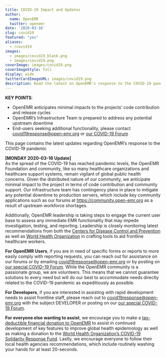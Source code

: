 ```yaml
---
title: COVID-19 Impact and Updates
author:
  name: OpenEMR
  twitter: openemr
date: '2020-03-16'
slug: covid19
featured: "yes"
aliases:
  - /covid19
images:
  - images/covid19_blank.png
  - images/covid19.png
coverImage: images/covid19.png
coverImageStyle: full
display: wide
twitterCardImageURL: images/covid19.png
description: Read the latest on OpenEMR's response to the COVID-19 pandemic.
---
```


**KEY POINTS**:    

* OpenEMR anticipates minimal impacts to the projects’ code contribution and release cycles
* OpenEMR’s Infrastructure Team is prepared to address any potential upstream downtime
* End-users seeking additional functionality, please contact [covid19response@open-emr.org](mailto:covid19response@open-emr.org) or [our COVID-19 Forum](https://community.open-emr.org/c/covid-19/21)

This page contains the latest updates regarding OpenEMR’s response to the COVID-19 pandemic

**[MONDAY 2020-03-16 Update]**    
As the spread of the COVID-19 has reached pandemic levels, the OpenEMR Foundation and community, like so many healthcare organizations and healthcare support systems, remain vigilant of global public health concerns. Given the distributed nature of our community, we anticipate minimal impact to the project in terms of code contribution and community support. Our infrastructure team has contingency plans in place to mitigate any potential downtime to production servers, which include key community applications such as our forums at https://community.open-emr.org as a result of upstream workforce shortages.

Additionally, OpenEMR leadership is taking steps to engage the current user base to assess any immediate EMR functionality that may impede investigation, testing, and reporting. Leadership is closely monitoring latest recommendations from both the [Centers for Disease Control and Prevention](https://www.cdc.gov/coronavirus/2019-ncov/index.html) as well as [World Health Organization](https://www.who.int/emergencies/diseases/novel-coronavirus-2019) in crafting tools to aid frontline healthcare workers.

**For OpenEMR Users**, if you are in need of specific forms or reports to more easily comply with reporting requests, you can reach out for assistance on our forums or by emailing [covid19response@open-emr.org](mailto:covid19response@open-emr.org) or by posting on [our special COVID-19 Forum](https://community.open-emr.org/c/covid-19/21). While the OpenEMR community is a passionate group, we are volunteers. This means that we cannot guarantee solutions to every need but will do our best to accommodate needs directly related to the COVID-19 pandemic as expeditiously as possible.

**For Developers**, if you are interested in assisting with rapid development needs to assist frontline staff, please reach out to [covid19response@open-emr.org](mailto:covid19response@open-emr.org?subject=DEVELOPER) with the subject DEVELOPER or posting on our [our special COVID-19 Forum](https://community.open-emr.org/c/covid-19/21).

**For everyone else wanting to assist**, we encourage you to make a [tax-deductible financial donation to OpenEMR](https://www.open-emr.org/donate/) to assist in continued development of key features to improve global health epidemiology as well as making a donation to the [World Health Organization’s COVID-19 Solidarity Response Fund](https://www.who.int/emergencies/diseases/novel-coronavirus-2019/donate).
Lastly, we encourage everyone to follow their local health agencies recommendations, which include routinely washing your hands for at least 20-seconds.
